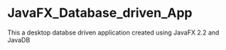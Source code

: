 JavaFX_Database_driven_App
==========================

This a desktop databse driven application created using JavaFX 2.2 and JavaDB
